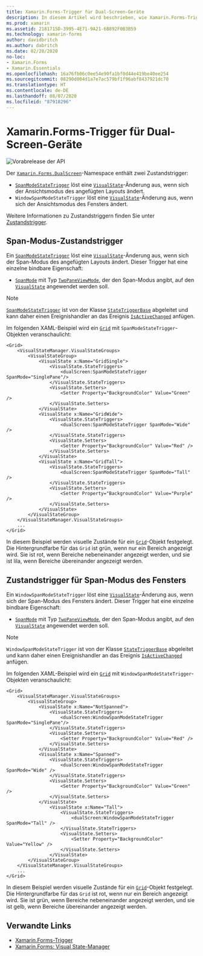 ```yaml
---
title: Xamarin.Forms-Trigger für Dual-Screen-Geräte
description: In diesem Artikel wird beschrieben, wie Xamarin.Forms-Trigger für Dual-Screen-Geräte verwendet werden, um auf Änderungen der Benutzeroberfläche mit XAML zu reagieren.
ms.prod: xamarin
ms.assetid: 2181715D-3995-4E71-9A21-6B892F0B3B59
ms.technology: xamarin-forms
author: davidbritch
ms.author: dabritch
ms.date: 02/28/2020
no-loc:
- Xamarin.Forms
- Xamarin.Essentials
ms.openlocfilehash: 16a76fb06c0ee54e90fa1bf0d44e419be40ee254
ms.sourcegitcommit: 08290d004d1a7e7ac579bf1f96abf8437921dc70
ms.translationtype: HT
ms.contentlocale: de-DE
ms.lasthandoff: 08/07/2020
ms.locfileid: "87918296"
---
```

# <a name="no-locxamarinforms-dual-screen-triggers"></a>Xamarin.Forms-Trigger für Dual-Screen-Geräte

![Vorabrelease der API](~/media/shared/preview.png)

Der [`Xamarin.Forms.DualScreen`](xref:Xamarin.Forms.DualScreen)-Namespace enthält zwei Zustandstrigger:

- [`SpanModeStateTrigger`](xref:Xamarin.Forms.DualScreen.SpanModeStateTrigger) löst eine [`VisualState`](xref:Xamarin.Forms.VisualState)-Änderung aus, wenn sich der Ansichtsmodus des angefügten Layouts ändert.
- `WindowSpanModeStateTrigger` löst eine [`VisualState`](xref:Xamarin.Forms.VisualState)-Änderung aus, wenn sich der Ansichtsmodus des Fensters ändert.

Weitere Informationen zu Zustandstriggern finden Sie unter [Zustandstrigger](~/xamarin-forms/app-fundamentals/triggers.md#state-triggers).

## <a name="span-mode-state-trigger"></a>Span-Modus-Zustandstrigger

Ein [`SpanModeStateTrigger`](xref:Xamarin.Forms.DualScreen.SpanModeStateTrigger) löst eine [`VisualState`](xref:Xamarin.Forms.VisualState)-Änderung aus, wenn sich der Span-Modus des angefügten Layouts ändert. Dieser Trigger hat eine einzelne bindbare Eigenschaft:

- [`SpanMode`](xref:Xamarin.Forms.DualScreen.SpanModeStateTrigger.SpanMode) mit Typ [`TwoPaneViewMode`](xref:Xamarin.Forms.DualScreen.SpanModeStateTrigger.SpanMode), der den Span-Modus angibt, auf den [`VisualState`](xref:Xamarin.Forms.VisualState) angewendet werden soll.

> [!NOTE]
> [`SpanModeStateTrigger`](xref:Xamarin.Forms.DualScreen.SpanModeStateTrigger) ist von der Klasse [`StateTriggerBase`](xref:Xamarin.Forms.StateTriggerBase) abgeleitet und kann daher einen Ereignishandler an das Ereignis [`IsActiveChanged`](xref:Xamarin.Forms.StateTriggerBase.IsActiveChanged) anfügen.

Im folgenden XAML-Beispiel wird ein [`Grid`](xref:Xamarin.Forms.Grid) mit `SpanModeStateTrigger`-Objekten veranschaulicht:

```xaml
<Grid>
    <VisualStateManager.VisualStateGroups>
        <VisualStateGroup>
            <VisualState x:Name="GridSingle">
                <VisualState.StateTriggers>
                    <dualScreen:SpanModeStateTrigger SpanMode="SinglePane"/>
                </VisualState.StateTriggers>
                <VisualState.Setters>
                    <Setter Property="BackgroundColor" Value="Green" />
                </VisualState.Setters>
            </VisualState>
            <VisualState x:Name="GridWide">
                <VisualState.StateTriggers>
                    <dualScreen:SpanModeStateTrigger SpanMode="Wide" />
                </VisualState.StateTriggers>
                <VisualState.Setters>
                    <Setter Property="BackgroundColor" Value="Red" />
                </VisualState.Setters>
            </VisualState>
            <VisualState x:Name="GridTall">
                <VisualState.StateTriggers>
                    <dualScreen:SpanModeStateTrigger SpanMode="Tall" />
                </VisualState.StateTriggers>
                <VisualState.Setters>
                    <Setter Property="BackgroundColor" Value="Purple" />
                </VisualState.Setters>
            </VisualState>
        </VisualStateGroup>
    </VisualStateManager.VisualStateGroups>
    ...
</Grid>
```

In diesem Beispiel werden visuelle Zustände für ein [`Grid`](xref:Xamarin.Forms.Grid)-Objekt festgelegt. Die Hintergrundfarbe für das `Grid` ist grün, wenn nur ein Bereich angezeigt wird. Sie ist rot, wenn Bereiche nebeneinander angezeigt werden, und sie ist lila, wenn Bereiche übereinander angezeigt werden.

## <a name="window-span-mode-state-trigger"></a>Zustandstrigger für Span-Modus des Fensters

Ein `WindowSpanModeStateTrigger` löst eine [`VisualState`](xref:Xamarin.Forms.VisualState)-Änderung aus, wenn sich der Span-Modus des Fensters ändert. Dieser Trigger hat eine einzelne bindbare Eigenschaft:

- [`SpanMode`](xref:Xamarin.Forms.DualScreen.SpanModeStateTrigger.SpanMode) mit Typ [`TwoPaneViewMode`](xref:Xamarin.Forms.DualScreen.SpanModeStateTrigger.SpanMode), der den Span-Modus angibt, auf den [`VisualState`](xref:Xamarin.Forms.VisualState) angewendet werden soll.

> [!NOTE]
> `WindowSpanModeStateTrigger` ist von der Klasse [`StateTriggerBase`](xref:Xamarin.Forms.StateTriggerBase) abgeleitet und kann daher einen Ereignishandler an das Ereignis [`IsActiveChanged`](xref:Xamarin.Forms.StateTriggerBase.IsActiveChanged) anfügen.

Im folgenden XAML-Beispiel wird ein [`Grid`](xref:Xamarin.Forms.Grid) mit `WindowSpanModeStateTrigger`-Objekten veranschaulicht:

```xaml
<Grid>
    <VisualStateManager.VisualStateGroups>
        <VisualStateGroup>
            <VisualState x:Name="NotSpanned">
                <VisualState.StateTriggers>
                    <dualScreen:WindowSpanModeStateTrigger SpanMode="SinglePane"/>
                </VisualState.StateTriggers>
                <VisualState.Setters>
                    <Setter Property="BackgroundColor" Value="Red" />
                </VisualState.Setters>
            </VisualState>
            <VisualState x:Name="Spanned">
                <VisualState.StateTriggers>
                    <dualScreen:WindowSpanModeStateTrigger SpanMode="Wide" />
                </VisualState.StateTriggers>
                <VisualState.Setters>
                    <Setter Property="BackgroundColor" Value="Green" />
                </VisualState.Setters>
            </VisualState>
                <VisualState x:Name="Tall">
                    <VisualState.StateTriggers>
                        <dualScreen:WindowSpanModeStateTrigger SpanMode="Tall" />
                    </VisualState.StateTriggers>
                    <VisualState.Setters>
                        <Setter Property="BackgroundColor" Value="Yellow" />
                    </VisualState.Setters>
                </VisualState>
        </VisualStateGroup>
    </VisualStateManager.VisualStateGroups>
    ...
</Grid>    
```

In diesem Beispiel werden visuelle Zustände für ein [`Grid`](xref:Xamarin.Forms.Grid)-Objekt festgelegt. Die Hintergrundfarbe für das `Grid` ist rot, wenn nur ein Bereich angezeigt wird. Sie ist grün, wenn Bereiche nebeneinander angezeigt werden, und sie ist gelb, wenn Bereiche übereinander angezeigt werden.

## <a name="related-links"></a>Verwandte Links

- [Xamarin.Forms-Trigger](~/xamarin-forms/app-fundamentals/triggers.md)
- [Xamarin.Forms: Visual State-Manager](~/xamarin-forms/user-interface/visual-state-manager.md)
